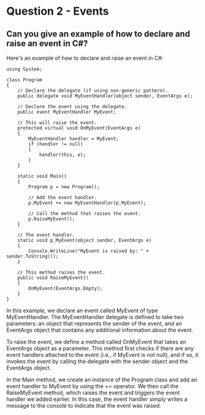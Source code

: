 # Question 2 - Events

## Can you give an example of how to declare and raise an event in C#?

Here's an example of how to declare and raise an event in C#:

```
using System;

class Program
{
    // Declare the delegate (if using non-generic pattern).
    public delegate void MyEventHandler(object sender, EventArgs e);

    // Declare the event using the delegate.
    public event MyEventHandler MyEvent;

    // This will raise the event.
    protected virtual void OnMyEvent(EventArgs e)
    {
        MyEventHandler handler = MyEvent;
        if (handler != null)
        {
            handler(this, e);
        }
    }

    static void Main()
    {
        Program p = new Program();

        // Add the event handler.
        p.MyEvent += new MyEventHandler(p_MyEvent);

        // Call the method that raises the event.
        p.RaiseMyEvent();
    }

    // The event handler.
    static void p_MyEvent(object sender, EventArgs e)
    {
        Console.WriteLine("MyEvent is raised by: " + sender.ToString());
    }

    // This method raises the event.
    public void RaiseMyEvent()
    {
        OnMyEvent(EventArgs.Empty);
    }
}

```
In this example, we declare an event called MyEvent of type MyEventHandler. The MyEventHandler delegate is defined to take two parameters: an object that represents the sender of the event, and an EventArgs object that contains any additional information about the event.

To raise the event, we define a method called OnMyEvent that takes an EventArgs object as a parameter. This method first checks if there are any event handlers attached to the event (i.e., if MyEvent is not null), and if so, it invokes the event by calling the delegate with the sender object and the EventArgs object.

In the Main method, we create an instance of the Program class and add an event handler to MyEvent by using the += operator. We then call the RaiseMyEvent method, which raises the event and triggers the event handler we added earlier. In this case, the event handler simply writes a message to the console to indicate that the event was raised.